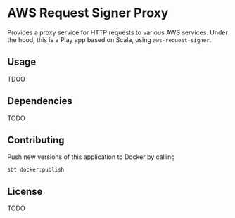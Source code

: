 # AWS Request Signer Proxy

Provides a proxy service for HTTP requests to various AWS services. Under the hood, this is a Play app based on Scala, using `aws-request-signer`.

## Usage

TDOO

## Dependencies

TODO

## Contributing

Push new versions of this application to Docker by calling

    sbt docker:publish 

## License

TODO
